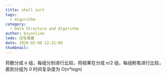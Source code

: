 ```yaml
---
title: shell sort
tags:
  - Algorithm
category:
  - Data Structure and Algorithm
author: bsyonline
lede: 没有摘要
date: 2020-02-08 12:21:09
thumbnail:
---
```


将数分成 n 组，每组分别进行比较，将结果在分成 n/2 组，每组粉笔进行比较，直到分组为 0
时间复杂度为 O(n*logn)